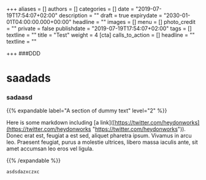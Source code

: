 +++
aliases = []
authors = []
categories = []
date = "2019-07-19T17:54:07+02:00"
description = ""
draft = true
expirydate = "2030-01-01T04:00:00.000+00:00"
headline = ""
images = []
menu = []
photo_credit = ""
private = false
publishdate = "2019-07-19T17:54:07+02:00"
tags = []
textline = ""
title = "Test"
weight = 4
[cta]
calls_to_action = []
headline = ""
textline = ""

+++
\###DDD

# saadads

### sadaasd

    

{{% expandable label="A section of dummy text" level="2" %}}

Here is some markdown including \[a link\]([https://twitter.com/heydonworks](https://twitter.com/heydonworks "https://twitter.com/heydonworks")). Donec erat est, feugiat a est sed, aliquet pharetra ipsum. Vivamus in arcu leo. Praesent feugiat, purus a molestie ultrices, libero massa iaculis ante, sit amet accumsan leo eros vel ligula.

{{% /expandable %}}

    asdsdazxczxc
    
